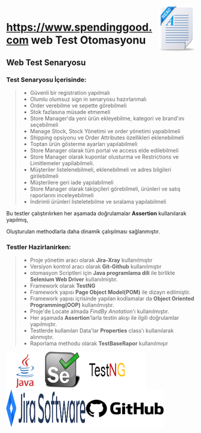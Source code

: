 <img src="src/pngs/readme.png" width="100px" height="120px" align="right"/>


# https://www.spendinggood.com web Test Otomasyonu
## Web Test Senaryosu
### Test Senaryosu İçerisinde:
> - Güvenli bir registration yapılmalı
> - Olumlu olumsuz sign in senaryosu hazırlanmalı
> - Order verebilme ve sepette görebilmeli
> - Stok fazlasına müsade etmemeli
> - Store Manager'da yeni ürün ekleyebilme, kategori ve brand'ını seçebilmeli
> - Manage Stock, Stock Yönetimi ve order yönetimi yapabilmeli
> - Shipping opsiyonu ve Order Attributes özellikleri eklenebilmeli
> - Toptan ürün gösterme ayarları yapılabilmeli
> - Store Manager olarak tüm portal ve access elde edilebilmeli
> - Store Manager olarak kuponlar olusturma ve Restrictions ve Limitlemeler yapilabilmeli.
> - Müşteriler listelenebilmeli, eklenebilmeli ve adres bilgileri girilebilmeli
> - Müşterilere geri iade yapılabilmeli
> - Store Manager olarak takipçileri görebilmeli, ürünleri ve satış raporlarını inceleyebilmeli
> - İndirimli ürünleri listeletebilme ve sıralama yapılabilmeli

Bu testler çalıştırılırken her aşamada doğrulamalar **Assertion** kullanılarak yapılmış,

Oluşturulan methodlarla daha dinamik çalışılması sağlanmıştır.

### Testler Hazirlanirken:
> - Proje yönetim aracı olarak **Jira-Xray** kullanılmıştır
> - Versiyon kontrol aracı olarak **Git-Github** kullanılmıştır
> - otomasyon Scriptleri için **Java programlama dili** ile birlikte **Selenium Web Driver** kullanılmiştır.
> - Framework olarak **TestNG**
> - Framework yapısı **Page Object Model(POM)** ile dizayn edilmiştir.
> - Framework yapısı içrisinde yapılan kodlamalar da **Object Oriented Programming(OOP)** kullanılmıştır.
> - Proje'de Locate almada _FindBy Anotation_'ı kullanılmıştır.
> - Her aşamada **Assertion**'larla testin akışı ile ilgili doğrulamlar yapılmıştır.
> - Testlerde kullanılan Data'lar **Properties** class'ı kullanılarak alınmıştır.
> - Raporlama methodu olarak **TestBaseRapor** kullanılmışır


<img src="src/pngs/java.png" width="100px" height="100px" padding="10px" align="left"/>
<img src="src/pngs/selenium.png" width="100px" height="100px" padding="10px" align="left"/>
<img src="src/pngs/testng1.png" width="170px" height="100px" padding="10px" align="left"/>
<img src="src/pngs/jira.png" width="210px" height="100px" padding="10px" align="left"/>
<img src="src/pngs/git.png" width="210px" height="100px" padding="10px" align="left"/>
